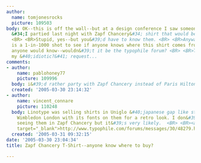 ```yaml
---
author:
  name: tomjonesrocks
  picture: 109503
body: OK--this is off the wall--but at a design conference I saw someone wearing a
  &#34;I partied last night with Zapf Chancery&#34; shirt that would be a great gift.
  <BR> <BR>Stupid, yes--but you&#39;d have to know them. <BR> <BR>Anyway, figure this
  is a 1-in-1000 shot to see if anyone knows where this shirt comes from.  But if
  anyone would know--wouldn&#39;t it be the typophile forum? <BR> <BR>Thanks for tolerating
  my &#40;idiotic?&#41; request...
comments:
- author:
    name: pablohoney77
    picture: 109996
  body: i&#39;d rather party with Zapf Chancery instead of Paris Hilton anyway!
  created: '2005-03-30 23:14:32'
- author:
    name: vincent_connare
    picture: 110248
  body: Linotype was selling shirts in Uniglo &#40;japanese gap like store&#41; in
    Wimbledon London with its fonts on them for a retro look. I don&#39;t remember
    seeing them in Zapf Chancery but it&#39;s very likely.  <BR> <BR><a href="http://www.typophile.com/forums/messages/30/48279.html?1094799554"
    target="_blank">http://www.typophile.com/forums/messages/30/48279.html?1094799554</a>
  created: '2005-03-31 09:32:15'
date: '2005-03-30 23:04:34'
title: Zapf Chancery T-Shirt--anyone know where to buy?

---
```

